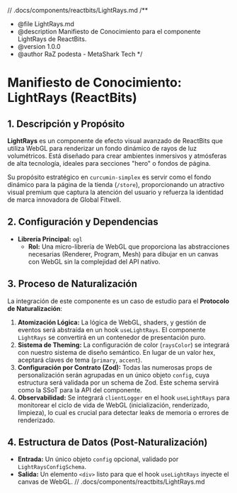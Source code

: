 // .docs/components/reactbits/LightRays.md
/\*\*

- @file LightRays.md
- @description Manifiesto de Conocimiento para el componente LightRays de ReactBits.
- @version 1.0.0
- @author RaZ podesta - MetaShark Tech
  \*/

# Manifiesto de Conocimiento: LightRays (ReactBits)

## 1. Descripción y Propósito

**LightRays** es un componente de efecto visual avanzado de ReactBits que utiliza WebGL para renderizar un fondo dinámico de rayos de luz volumétricos. Está diseñado para crear ambientes inmersivos y atmósferas de alta tecnología, ideales para secciones "hero" o fondos de página.

Su propósito estratégico en `curcumin-simplex` es servir como el fondo dinámico para la página de la tienda (`/store`), proporcionando un atractivo visual premium que captura la atención del usuario y refuerza la identidad de marca innovadora de Global Fitwell.

## 2. Configuración y Dependencias

- **Librería Principal:** `ogl`
  - **Rol:** Una micro-librería de WebGL que proporciona las abstracciones necesarias (Renderer, Program, Mesh) para dibujar en un canvas con WebGL sin la complejidad del API nativo.

## 3. Proceso de Naturalización

La integración de este componente es un caso de estudio para el **Protocolo de Naturalización**:

1.  **Atomización Lógica:** La lógica de WebGL, shaders, y gestión de eventos será abstraída en un hook `useLightRays`. El componente `LightRays` se convertirá en un contenedor de presentación puro.
2.  **Sistema de Theming:** La configuración de color (`raysColor`) se integrará con nuestro sistema de diseño semántico. En lugar de un valor hex, aceptará claves de tema (`primary`, `accent`).
3.  **Configuración por Contrato (Zod):** Todas las numerosas props de personalización serán agrupadas en un único objeto `config`, cuya estructura será validada por un schema de Zod. Este schema servirá como la SSoT para la API del componente.
4.  **Observabilidad:** Se integrará `clientLogger` en el hook `useLightRays` para monitorear el ciclo de vida de WebGL (inicialización, renderizado, limpieza), lo cual es crucial para detectar leaks de memoria o errores de renderizado.

## 4. Estructura de Datos (Post-Naturalización)

- **Entrada:** Un único objeto `config` opcional, validado por `LightRaysConfigSchema`.
- **Salida:** Un elemento `<div>` listo para que el hook `useLightRays` inyecte el canvas de WebGL.
  // .docs/components/reactbits/LightRays.md
